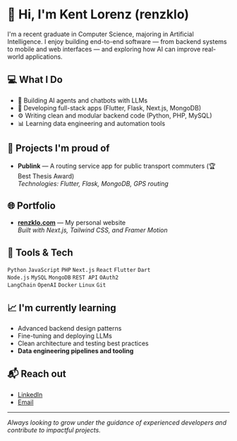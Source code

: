# 👋 Hi, I'm Kent Lorenz (renzklo)

I'm a recent graduate in Computer Science, majoring in Artificial Intelligence. I enjoy building end-to-end software — from backend systems to mobile and web interfaces — and exploring how AI can improve real-world applications.

## 💻 What I Do

- 🧠 Building AI agents and chatbots with LLMs
- 🔧 Developing full-stack apps (Flutter, Flask, Next.js, MongoDB)
- ⚙️ Writing clean and modular backend code (Python, PHP, MySQL)
- 📊 Learning data engineering and automation tools

## 🚀 Projects I'm proud of
- **Publink** — A routing service app for public transport commuters (🏆 Best Thesis Award)  
  _Technologies: Flutter, Flask, MongoDB, GPS routing_

## 🌐 Portfolio  
- **[renzklo.com](https://renzklo.com)** — My personal website  
  _Built with Next.js, Tailwind CSS, and Framer Motion_

## 🧰 Tools & Tech
`Python` `JavaScript` `PHP` `Next.js` `React` `Flutter` `Dart`  
`Node.js` `MySQL` `MongoDB` `REST API` `OAuth2`  
`LangChain` `OpenAI` `Docker` `Linux` `Git`

## 📈 I'm currently learning
- Advanced backend design patterns  
- Fine-tuning and deploying LLMs  
- Clean architecture and testing best practices  
- **Data engineering pipelines and tooling**

## 📬 Reach out  
- [LinkedIn](https://www.linkedin.com/in/renzklo)  
- [Email](mailto:contact-me@renzklo.com)

---

_Always looking to grow under the guidance of experienced developers and contribute to impactful projects._
